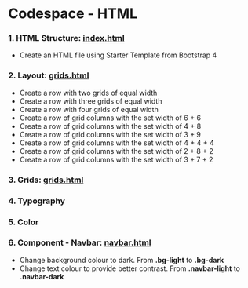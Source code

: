 # Codespace - HTML
### 1. HTML Structure: [index.html](/index.html) ###
* Create an HTML file using Starter Template from Bootstrap 4 

### 2. Layout: [grids.html](/grids.html) ###
* Create a row with two grids of equal width
* Create a row with three grids of equal width
* Create a row with four grids of equal width
* Create a row of grid columns with the set width of 6 + 6 
* Create a row of grid columns with the set width of 4 + 8
* Create a row of grid columns with the set width of 3 + 9
* Create a row of grid columns with the set width of 4 + 4 + 4
* Create a row of grid columns with the set width of 2 + 8 + 2
* Create a row of grid columns with the set width of 3 + 7 + 2

### 3. Grids: [grids.html](/grids.html) ###

### 4. Typography ###

### 5. Color ###

### 6. Component - Navbar: [navbar.html](/navbar.html) ###
* Change background colour to dark. From **.bg-light** to **.bg-dark**
* Change text colour to provide better contrast. From **.navbar-light** to **.navbar-dark**
